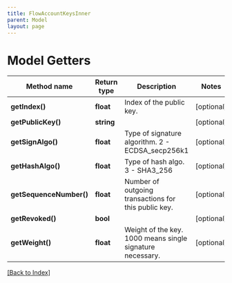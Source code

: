 ```yaml
---
title: FlowAccountKeysInner
parent: Model
layout: page
---
```


# Model Getters

Method name | Return type | Description | Notes
------------ | ------------- | ------------- | -------------
**getIndex()** | **float** | Index of the public key. | [optional]
**getPublicKey()** | **string** |  | [optional]
**getSignAlgo()** | **float** | Type of signature algorithm. 2 - ECDSA_secp256k1 | [optional]
**getHashAlgo()** | **float** | Type of hash algo. 3 - SHA3_256 | [optional]
**getSequenceNumber()** | **float** | Number of outgoing transactions for this public key. | [optional]
**getRevoked()** | **bool** |  | [optional]
**getWeight()** | **float** | Weight of the key. 1000 means single signature necessary. | [optional]

[[Back to Index]](../index.md)
